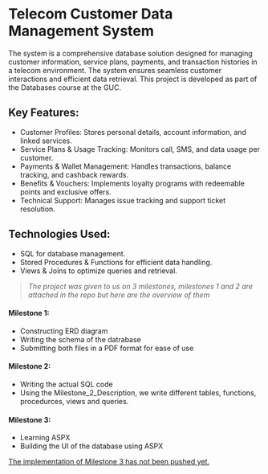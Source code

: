 # Telecom Customer Data Management System
The system is a comprehensive database solution designed for managing customer information, service plans, payments, and transaction histories in a telecom environment. The system ensures seamless customer interactions and efficient data retrieval. This project is developed as part of the Databases course at the GUC.

## Key Features:

- Customer Profiles: Stores personal details, account information, and linked services.
- Service Plans & Usage Tracking: Monitors call, SMS, and data usage per customer.
- Payments & Wallet Management: Handles transactions, balance tracking, and cashback rewards.
- Benefits & Vouchers: Implements loyalty programs with redeemable points and exclusive offers.
- Technical Support: Manages issue tracking and support ticket resolution.

## Technologies Used:

- SQL for database management.
- Stored Procedures & Functions for efficient data handling.
- Views & Joins to optimize queries and retrieval.

> _The project was given to us on 3 milestones, milestones 1 and 2 are attached in the repo but here are the overview of them_

#### Milestone 1:
- Constructing ERD diagram
- Writing the schema of the datrabase
- Submitting both files in a PDF format for ease of use

#### Milestone 2:
- Writing the actual SQL code
- Using the Milestone_2_Description, we write different tables, functions, procedurces, views and queries.

#### Milestone 3:
- Learning ASPX
- Building the UI of the database using ASPX

<ins>The implementation of Milestone 3 has not been pushed yet.</ins>
